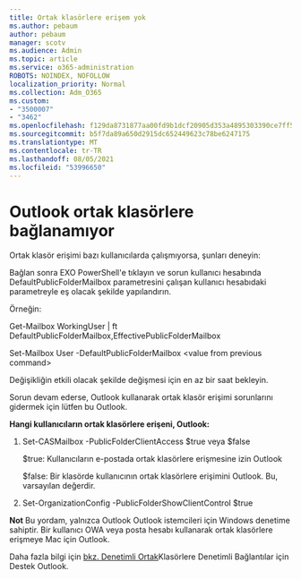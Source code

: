```yaml
---
title: Ortak klasörlere erişem yok
ms.author: pebaum
author: pebaum
manager: scotv
ms.audience: Admin
ms.topic: article
ms.service: o365-administration
ROBOTS: NOINDEX, NOFOLLOW
localization_priority: Normal
ms.collection: Adm_O365
ms.custom:
- "3500007"
- "3462"
ms.openlocfilehash: f129da8731877aa00fd9b1dcf20905d353a4895303390ce7ff5642a8ff3ccbc2
ms.sourcegitcommit: b5f7da89a650d2915dc652449623c78be6247175
ms.translationtype: MT
ms.contentlocale: tr-TR
ms.lasthandoff: 08/05/2021
ms.locfileid: "53996650"
---
```

# <a name="outlook-cannot-connect-to-public-folders"></a>Outlook ortak klasörlere bağlanamıyor

Ortak klasör erişimi bazı kullanıcılarda çalışmıyorsa, şunları deneyin:

Bağlan sonra EXO PowerShell'e tıklayın ve sorun kullanıcı hesabında DefaultPublicFolderMailbox parametresini çalışan kullanıcı hesabıdaki parametreyle eş olacak şekilde yapılandırın.

Örneğin:

Get-Mailbox WorkingUser | ft DefaultPublicFolderMailbox,EffectivePublicFolderMailbox

Set-Mailbox User -DefaultPublicFolderMailbox \<value from previous command>

Değişikliğin etkili olacak şekilde değişmesi için en az bir saat bekleyin.

Sorun devam ederse, [](https://aka.ms/pfcte) Outlook kullanarak ortak klasör erişimi sorunlarını gidermek için lütfen bu Outlook.
 
**Hangi kullanıcıların ortak klasörlere erişeni, Outlook:**

1.  <mailboxname>Set-CASMailbox -PublicFolderClientAccess $true veya $false  
      
    $true: Kullanıcıların e-postada ortak klasörlere erişmesine izin Outlook  
      
    $false: Bir klasörde kullanıcının ortak klasörlere erişimini Outlook. Bu, varsayılan değerdir.  
        
2.  Set-OrganizationConfig -PublicFolderShowClientControl $true   
      
**Not** Bu yordam, yalnızca Outlook Outlook istemcileri için Windows denetime sahiptir. Bir kullanıcı OWA veya posta hesabı kullanarak ortak klasörlere erişmeye Mac için Outlook.
 
Daha fazla bilgi için [bkz. Denetimli Ortak](https://aka.ms/controlpf)Klasörlere Denetimli Bağlantılar için Destek Outlook.